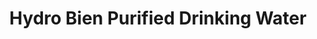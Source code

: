 ---
title: "Hydro Bien Purified Drinking Water"
url: /iloilo/hydro-bien-purified-drinking-water/
shop: Wasser
---